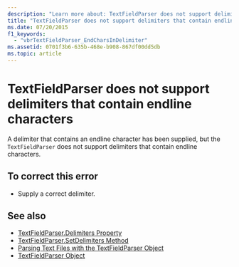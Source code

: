 ```yaml
---
description: "Learn more about: TextFieldParser does not support delimiters that contain endline characters"
title: "TextFieldParser does not support delimiters that contain endline characters"
ms.date: 07/20/2015
f1_keywords: 
  - "vbrTextFieldParser_EndCharsInDelimiter"
ms.assetid: 0701f3b6-635b-468e-b908-867df00dd5db
ms.topic: article
---
```

# TextFieldParser does not support delimiters that contain endline characters

A delimiter that contains an endline character has been supplied, but the `TextFieldParser` does not support delimiters that contain endline characters.  
  
## To correct this error  
  
- Supply a correct delimiter.  
  
## See also

- [TextFieldParser.Delimiters Property](xref:Microsoft.VisualBasic.FileIO.TextFieldParser.Delimiters%2A)
- [TextFieldParser.SetDelimiters Method](xref:Microsoft.VisualBasic.FileIO.TextFieldParser.SetDelimiters%2A)
- [Parsing Text Files with the TextFieldParser Object](../developing-apps/programming/drives-directories-files/parsing-text-files-with-the-textfieldparser-object.md)
- [TextFieldParser Object](../language-reference/objects/textfieldparser-object.md)
